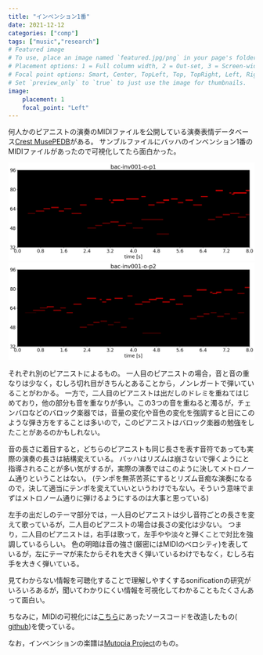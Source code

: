 ```yaml
---
title: "インベンション1番"
date: 2021-12-12
categories: ["comp"]
tags: ["music","research"]
# Featured image
# To use, place an image named `featured.jpg/png` in your page's folder.
# Placement options: 1 = Full column width, 2 = Out-set, 3 = Screen-width
# Focal point options: Smart, Center, TopLeft, Top, TopRight, Left, Right, BottomLeft, Bottom, BottomRight
# Set `preview_only` to `true` to just use the image for thumbnails.
image:
    placement: 1
    focal_point: "Left"
---
```


何人かのピアニストの演奏のMIDIファイルを公開している演奏表情データベース[Crest MusePEDB](https://crestmuse.jp/pedb2/)がある。
サンブルファイルにバッハのインベンション1番のMIDIファイルがあったので可視化してたら面白かった。

<!--more-->

![](bac-inv001-o-p1.png)
![](bac-inv001-o-p2.png)

それぞれ別のピアニストによるもの。
一人目のピアニストの場合，音と音の重なりは少なく，むしろ切れ目がきちんとあることから，ノンレガートで弾いていることがわかる。
一方で，二人目のピアニストは出だしのドレミを重ねてはじめており，他の部分も音を重なりが多い。この3つの音を重ねると濁るが，チェンバロなどのバロック楽器では，音量の変化や音色の変化を強調すると目にこのような弾き方をすることは多いので，このピアニストはバロック楽器の勉強をしたことがあるのかもしれない。

音の長さに着目すると，どちらのピアニストも同じ長さを表す音符であっても実際の演奏の長さは結構変えている。
バッハはリズムは崩さないで弾くようにと指導されることが多い気がするが，実際の演奏ではこのように決してメトロノーム通りということはない。
(テンポを無茶苦茶にするとリズム音痴な演奏になるので，決して適当にテンポを変えていいというわけでもない。そういう意味でまずはメトロノーム通りに弾けるようにするのは大事と思っている)

左手の出だしのテーマ部分では，一人目のピアニストは少し音符ごとの長さを変えて歌っているが，二人目のピアニストの場合は長さの変化は少ない。
つまり，二人目のピアニストは，右手は歌って，左手やや淡々と弾くことで対比を強調しているらしい。
色の明暗は音の強さ(厳密にはMIDIのベロシティ)を表しているが，左にテーマが来たからそれを大きく弾いているわけでもなく，むしろ右手を大きく弾いている。

見てわからない情報を可聴化することで理解しやすくするsonificationの研究がいろいろあるが，聞いてわかりにくい情報を可視化してわかることもたくさんあって面白い。

ちなみに，MIDIの可視化には[こちら](https://github.com/exeex/midi-visualization/)にあったソースコードを改造したもの(
[github](https://github.com/jnishii/midi-visualization))を使っている。

なお，インベンションの楽譜は[Mutopia Project](https://www.mutopiaproject.org/cgibin/make-table.cgi?collection=bachis&preview=1)のもの。